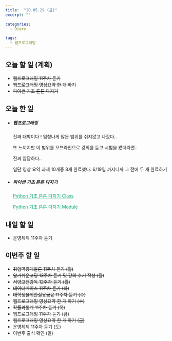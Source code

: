 ```yaml
---
title:  "20.05.29 (금)"
excerpt: ""

categories:
  - Diary

tags:
  - 웹프로그래밍
---
```


## 오늘 할 일 (계획)

- ~~웹프로그래밍 11주차 듣기~~
- ~~웹프로그래밍 영상요약 한 개 하기~~
- ~~파이썬 기초 튼튼 다지기~~


## 오늘 한 일

- ##### 웹프로그래밍

  진짜 대박이다 ! 엄청나게 많은 범위를 쉬지않고 나갔다..

  또 느끼지만 이 범위를 오프라인으로 강의를 듣고 시험을 봤더라면..

  진짜 암담하다..

  일단 영상 요약 과제 10개중 8개 완료했다. 6/19일 까지니까 그 전에 두 개 완료하기

- ##### 파이썬 기초 튼튼 다지기

  <a href="https://nam-ki-bok.github.io/python/Python_Start6/" style="color:#0FA678">Python 기초 튼튼 다지기 Class</a>

  <a href="https://nam-ki-bok.github.io/python/Python_Start7/" style="color:#0FA678">Python 기초 튼튼 다지기 Module</a>

## 내일 할 일

- 운영체제 11주차 듣기

## 이번주 할 일

- ~~취업역량개발론 11주차 듣기 (월)~~
- ~~알기쉬운코딩 13주차 듣기 및 강의 후기 작성 (월)~~
- ~~서양고전강독 12주차 듣기 (월)~~
- ~~데이터베이스 11주차 듣기 (화)~~
- ~~대학생을위한실용금융 11주차 듣기 (수)~~
- ~~웹프로그래밍 영상요약 한 개 하기 (수)~~
- ~~확률과통계 11주차 듣기 (목)~~
- ~~웹프로그래밍 11주차 듣기 (금)~~
- ~~웹프로그래밍 영상요약 한 개 하기 (금)~~
- 운영체제 11주차 듣기 (토)
- 이번주 출석 확인 (일)
